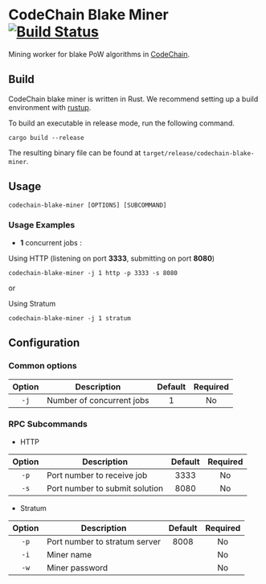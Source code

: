 # CodeChain Blake Miner [![Build Status](https://travis-ci.org/CodeChain-io/codechain-blake-miner.svg?branch=master)](https://travis-ci.org/CodeChain-io/codechain-blake-miner)

Mining worker for blake PoW algorithms in [CodeChain](https://github.com/CodeChain-io/codechain).

## Build

CodeChain blake miner is written in Rust. We recommend setting up a build environment with [rustup](https://rustup.rs/).

To build an executable in release mode, run the following command.
```
cargo build --release
```

The resulting binary file can be found at `target/release/codechain-blake-miner`.

## Usage
```
codechain-blake-miner [OPTIONS] [SUBCOMMAND]
```

### Usage Examples
* **1** concurrent jobs :

Using HTTP (listening on port **3333**, submitting on port **8080**)
```
codechain-blake-miner -j 1 http -p 3333 -s 8080
```

or

Using Stratum
```
codechain-blake-miner -j 1 stratum
```

## Configuration

### Common options

| Option | Description                    | Default | Required |
| :----: | ------------------------------ |:-------------:|:--------:|
| `-j`   | Number of concurrent jobs      |    1 | No |

### RPC Subcommands

* HTTP

| Option | Description                    | Default | Required |
| :----: | ------------------------------ |:-------------:|:--------:|
| `-p` 	 | Port number to receive job 	  | 3333 | No |
| `-s`   | Port number to submit solution | 8080 | No |

* Stratum

| Option | Description                    | Default | Required |
| :----: | ------------------------------ |:-------------:|:--------:|
| `-p`   | Port number to stratum server  | 8008 | No |
| `-i`   | Miner name                     |      | No |
| `-w`   | Miner password                 |      | No |
